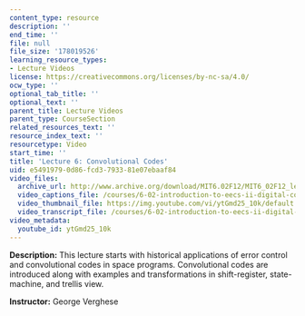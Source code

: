 ```yaml
---
content_type: resource
description: ''
end_time: ''
file: null
file_size: '178019526'
learning_resource_types:
- Lecture Videos
license: https://creativecommons.org/licenses/by-nc-sa/4.0/
ocw_type: ''
optional_tab_title: ''
optional_text: ''
parent_title: Lecture Videos
parent_type: CourseSection
related_resources_text: ''
resource_index_text: ''
resourcetype: Video
start_time: ''
title: 'Lecture 6: Convolutional Codes'
uid: e5491979-0d86-fcd3-7933-81e07ebaaf84
video_files:
  archive_url: http://www.archive.org/download/MIT6.02F12/MIT6_02F12_lec06_300k.mp4
  video_captions_file: /courses/6-02-introduction-to-eecs-ii-digital-communication-systems-fall-2012/44a33a78eebd5d66a6e84a8e621452db_ytGmd25_10k.vtt
  video_thumbnail_file: https://img.youtube.com/vi/ytGmd25_10k/default.jpg
  video_transcript_file: /courses/6-02-introduction-to-eecs-ii-digital-communication-systems-fall-2012/20a577dae804ed77154974ffc5a73799_ytGmd25_10k.pdf
video_metadata:
  youtube_id: ytGmd25_10k
---
```


**Description:** This lecture starts with historical applications of error control and convolutional codes in space programs. Convolutional codes are introduced along with examples and transformations in shift-register, state-machine, and trellis view.

**Instructor:** George Verghese

